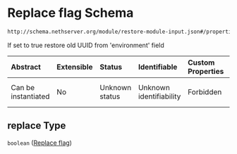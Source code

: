 # Replace flag Schema

```txt
http://schema.nethserver.org/module/restore-module-input.json#/properties/replace
```

If set to true restore old UUID from 'environment' field

| Abstract            | Extensible | Status         | Identifiable            | Custom Properties | Additional Properties | Access Restrictions | Defined In                                                                             |
| :------------------ | :--------- | :------------- | :---------------------- | :---------------- | :-------------------- | :------------------ | :------------------------------------------------------------------------------------- |
| Can be instantiated | No         | Unknown status | Unknown identifiability | Forbidden         | Allowed               | none                | [restore-module-input.json\*](module/restore-module-input.json "open original schema") |

## replace Type

`boolean` ([Replace flag](restore-module-input-properties-replace-flag.md))
